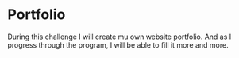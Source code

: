 # Portfolio
During this challenge I will create mu own website portfolio. And as I progress through the program, I will be able to fill it more and more.

